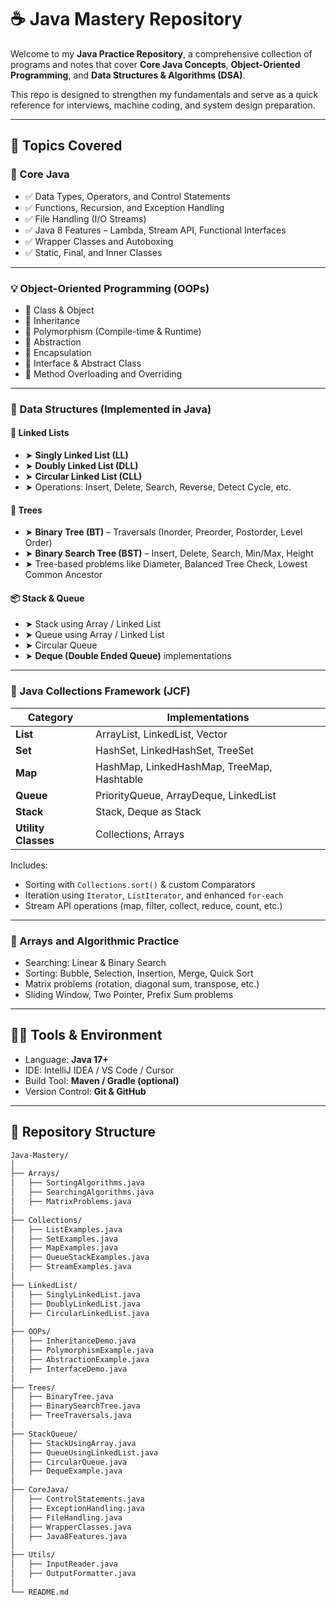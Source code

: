 # ☕ Java Mastery Repository  

Welcome to my **Java Practice Repository**, a comprehensive collection of programs and notes that cover **Core Java Concepts**, **Object-Oriented Programming**, and **Data Structures & Algorithms (DSA)**.  

This repo is designed to strengthen my fundamentals and serve as a quick reference for interviews, machine coding, and system design preparation.

---

## 🚀 Topics Covered

### 🧩 Core Java
- ✅ Data Types, Operators, and Control Statements  
- ✅ Functions, Recursion, and Exception Handling  
- ✅ File Handling (I/O Streams)  
- ✅ Java 8 Features – Lambda, Stream API, Functional Interfaces  
- ✅ Wrapper Classes and Autoboxing  
- ✅ Static, Final, and Inner Classes  

---

### 💡 Object-Oriented Programming (OOPs)
- 🔹 Class & Object  
- 🔹 Inheritance  
- 🔹 Polymorphism (Compile-time & Runtime)  
- 🔹 Abstraction  
- 🔹 Encapsulation  
- 🔹 Interface & Abstract Class  
- 🔹 Method Overloading and Overriding  

---

### 🧠 Data Structures (Implemented in Java)

#### 🧵 Linked Lists
- ➤ **Singly Linked List (LL)**  
- ➤ **Doubly Linked List (DLL)**  
- ➤ **Circular Linked List (CLL)**  
- ➤ Operations: Insert, Delete, Search, Reverse, Detect Cycle, etc.  

#### 🌳 Trees
- ➤ **Binary Tree (BT)** – Traversals (Inorder, Preorder, Postorder, Level Order)  
- ➤ **Binary Search Tree (BST)** – Insert, Delete, Search, Min/Max, Height  
- ➤ Tree-based problems like Diameter, Balanced Tree Check, Lowest Common Ancestor  

#### 📦 Stack & Queue
- ➤ Stack using Array / Linked List  
- ➤ Queue using Array / Linked List  
- ➤ Circular Queue  
- ➤ **Deque (Double Ended Queue)** implementations  

---

### 🧰 Java Collections Framework (JCF)

| Category | Implementations |
|-----------|----------------|
| **List** | ArrayList, LinkedList, Vector |
| **Set** | HashSet, LinkedHashSet, TreeSet |
| **Map** | HashMap, LinkedHashMap, TreeMap, Hashtable |
| **Queue** | PriorityQueue, ArrayDeque, LinkedList |
| **Stack** | Stack, Deque as Stack |
| **Utility Classes** | Collections, Arrays |

Includes:
- Sorting with `Collections.sort()` & custom Comparators  
- Iteration using `Iterator`, `ListIterator`, and enhanced `for-each`  
- Stream API operations (map, filter, collect, reduce, count, etc.)

---

### 🧮 Arrays and Algorithmic Practice
- Searching: Linear & Binary Search  
- Sorting: Bubble, Selection, Insertion, Merge, Quick Sort  
- Matrix problems (rotation, diagonal sum, transpose, etc.)  
- Sliding Window, Two Pointer, Prefix Sum problems  

---

## 🧑‍💻 Tools & Environment
- Language: **Java 17+**  
- IDE: IntelliJ IDEA / VS Code / Cursor  
- Build Tool: **Maven / Gradle (optional)**  
- Version Control: **Git & GitHub**  

---

## 📁 Repository Structure

```bash
Java-Mastery/
│
├── Arrays/
│   ├── SortingAlgorithms.java
│   ├── SearchingAlgorithms.java
│   ├── MatrixProblems.java
│
├── Collections/
│   ├── ListExamples.java
│   ├── SetExamples.java
│   ├── MapExamples.java
│   ├── QueueStackExamples.java
│   ├── StreamExamples.java
│
├── LinkedList/
│   ├── SinglyLinkedList.java
│   ├── DoublyLinkedList.java
│   ├── CircularLinkedList.java
│
├── OOPs/
│   ├── InheritanceDemo.java
│   ├── PolymorphismExample.java
│   ├── AbstractionExample.java
│   ├── InterfaceDemo.java
│
├── Trees/
│   ├── BinaryTree.java
│   ├── BinarySearchTree.java
│   ├── TreeTraversals.java
│
├── StackQueue/
│   ├── StackUsingArray.java
│   ├── QueueUsingLinkedList.java
│   ├── CircularQueue.java
│   ├── DequeExample.java
│
├── CoreJava/
│   ├── ControlStatements.java
│   ├── ExceptionHandling.java
│   ├── FileHandling.java
│   ├── WrapperClasses.java
│   ├── Java8Features.java
│
├── Utils/
│   ├── InputReader.java
│   ├── OutputFormatter.java
│
└── README.md
